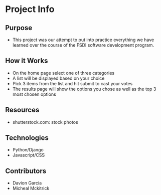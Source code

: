 # Project Info

## Purpose

- This project was our attempt to put into practice everything we have learned over the course of the FSDI software development program.

## How it Works

- On the home page select one of three categories
- A list will be displayed based on your choice
- Pick 3 items from the list and hit submit to cast your votes
- The results page will show the options you chose as well as the top 3 most chosen options

## Resources

- shutterstock.com: stock photos

## Technologies

- Python/Django
- Javascript/CSS

## Contributors

- Davion Garcia
- Micheal Mckitrick
